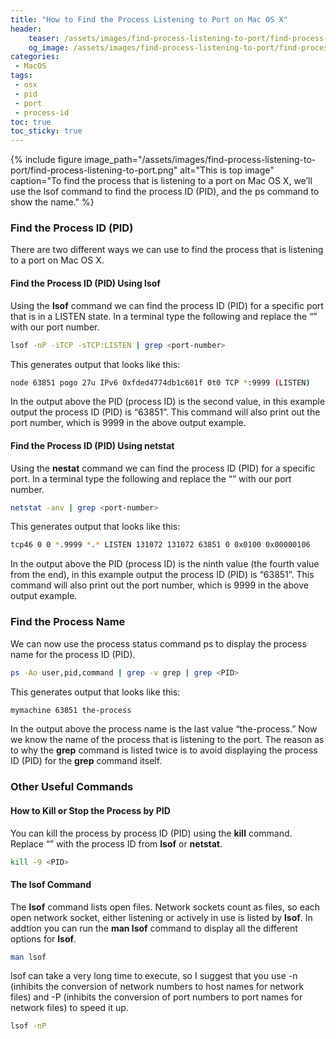 ```yaml
---
title: "How to Find the Process Listening to Port on Mac OS X"
header:
    teaser: /assets/images/find-process-listening-to-port/find-process-listening-to-port.png
    og_image: /assets/images/find-process-listening-to-port/find-process-listening-to-port.png
categories: 
 - MacOS
tags: 
 - osx
 - pid
 - port
 - process-id
toc: true
toc_sticky: true
---
```


{% include figure image_path="/assets/images/find-process-listening-to-port/find-process-listening-to-port.png" alt="This is top image" caption="To find the process that is listening to a port on Mac OS X, we’ll use the lsof command to find the process ID (PID), and the ps command to show the name." %}

### Find the Process ID (PID)

There are two different ways we can use to find the process that is listening to a port on Mac OS X.

#### Find the Process ID (PID) Using lsof

Using the **lsof** command we can find the process ID (PID) for a specific port that is in a LISTEN state. In a terminal type the following and replace the “<port-number>” with our port number.

```bash
lsof -nP -iTCP -sTCP:LISTEN | grep <port-number>
```

This generates output that looks like this:

```bash
node 63851 pogo 27u IPv6 0xfded4774db1c601f 0t0 TCP *:9999 (LISTEN)
```

In the output above the PID (process ID) is the second value, in this example output the process ID (PID) is “63851”. This command will also print out the port number, which is 9999 in the above output example.

#### Find the Process ID (PID) Using netstat

Using the **nestat** command we can find the process ID (PID) for a specific port. In a terminal type the following and replace the “<port-number>” with our port number.

```bash
netstat -anv | grep <port-number>
```

This generates output that looks like this:

```bash
tcp46 0 0 *.9999 *.* LISTEN 131072 131072 63851 0 0x0100 0x00000106
```

In the output above the PID (process ID) is the ninth value (the fourth value from the end), in this example output the process ID (PID) is “63851”. This command will also print out the port number, which is 9999 in the above output example.

### Find the Process Name

We can now use the process status command ps to display the process name for the process ID (PID).

```bash
ps -Ao user,pid,command | grep -v grep | grep <PID>
```

This generates output that looks like this:

```bash
mymachine 63851 the-process
```

In the output above the process name is the last value “the-process.” Now we know the name of the process that is listening to the port. The reason as to why the **grep** command is listed twice is to avoid displaying the process ID (PID) for the **grep** command itself.

### Other Useful Commands

#### How to Kill or Stop the Process by PID

You can kill the process by process ID (PID) using the **kill** command. Replace “<PID>” with the process ID from **lsof** or **netstat**.

```bash
kill -9 <PID>
```

#### The lsof Command

The **lsof** command lists open files. Network sockets count as files, so each open network socket, either listening or actively in use is listed by **lsof**. In addtion you can run the **man lsof** command to display all the different options for **lsof**.

```bash
man lsof
```

lsof can take a very long time to execute, so I suggest that you use -n (inhibits the conversion of network numbers to host names for network files) and -P (inhibits the conversion of port numbers to port names for network files) to speed it up.

```bash
lsof -nP
```